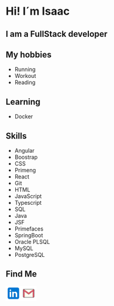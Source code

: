 # Hi! I´m Isaac <br>
## I am a FullStack developer

## My hobbies
- Running
- Workout
- Reading

## Learning
- Docker

## Skills
- Angular
- Boostrap
- CSS
- Primeng
- React
- Git
- HTML
- JavaScript
- Typescript
- SQL
- Java
- JSF
- Primefaces
- SpringBoot
- Oracle PLSQL
- MySQL
- PostgreSQL

## Find Me
<a href="https://www.linkedin.com/in/preza-isaac">
<img align="left" alt="something" target="_blank" width="40px" src="https://github.com/gitbrave99/gitbrave99/blob/master/linkedin.svg">
</a>
<a href="mailto:isaac.preza.g@gmail.com">
  <img align="left" alt="something" target="_blank" width="40px" src="https://github.com/gitbrave99/gitbrave99/blob/master/gmail.svg">
</a>
